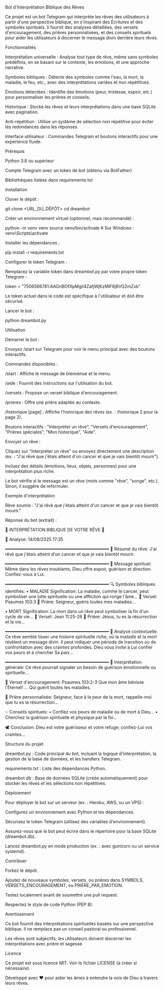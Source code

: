 Bot d'Interprétation Biblique des Rêves

Ce projet est un bot Telegram qui interprète les rêves des utilisateurs à partir d'une perspective biblique, en s'inspirant des Écritures et des symboles spirituels. Il fournit des analyses détaillées, des versets d'encouragement, des prières personnalisées, et des conseils spirituels pour aider les utilisateurs à discerner le message divin derrière leurs rêves.

Fonctionnalités





Interprétation universelle : Analyse tout type de rêve, même sans symboles prédéfinis, en se basant sur le contexte, les émotions, et une approche narrative.



Symboles bibliques : Détecte des symboles comme l'eau, la mort, la maladie, le feu, etc., avec des interprétations variées et non répétitives.



Émotions détectées : Identifie des émotions (peur, tristesse, espoir, etc.) pour personnaliser les prières et conseils.



Historique : Stocke les rêves et leurs interprétations dans une base SQLite avec pagination.



Anti-répétition : Utilise un système de sélection non répétitive pour éviter les redondances dans les réponses.



Interface utilisateur : Commandes Telegram et boutons interactifs pour une expérience fluide.

Prérequis





Python 3.8 ou supérieur



Compte Telegram avec un token de bot (obtenu via BotFather)



Bibliothèques listées dans requirements.txt

Installation





Cloner le dépôt :

git clone <URL_DU_DÉPÔT>
cd dreambot



Créer un environnement virtuel (optionnel, mais recommandé) :

python -m venv venv
source venv/bin/activate  # Sur Windows : venv\Scripts\activate



Installer les dépendances :

pip install -r requirements.txt



Configurer le token Telegram :





Remplacez la variable token dans dreambot.py par votre propre token Telegram :

token = "7506566781:AAGnBOfXpMgil4ZafjWjKzMlF6j8VG2mZxk"



Le token actuel dans le code est spécifique à l'utilisateur et doit être sécurisé.



Lancer le bot :

python dreambot.py

Utilisation





Démarrer le bot :





Envoyez /start sur Telegram pour voir le menu principal avec des boutons interactifs.



Commandes disponibles :





/start : Affiche le message de bienvenue et le menu.



/aide : Fournit des instructions sur l'utilisation du bot.



/versets : Propose un verset biblique d'encouragement.



/prieres : Offre une prière adaptée au contexte.



/historique [page] : Affiche l'historique des rêves (ex. : /historique 2 pour la page 2).



Boutons interactifs : "Interpréter un rêve", "Versets d'encouragement", "Prières spéciales", "Mon historique", "Aide".



Envoyer un rêve :





Cliquez sur "Interpréter un rêve" ou envoyez directement une description (ex. : "J'ai rêvé que j'étais atteint d'un cancer et que je vais bientôt mourir").



Incluez des détails (émotions, lieux, objets, personnes) pour une interprétation plus riche.



Le bot vérifie si le message est un rêve (mots comme "rêve", "songe", etc.). Sinon, il suggère de reformuler.

Exemple d'interprétation

Rêve soumis : "J'ai rêvé que j'étais atteint d'un cancer et que je vais bientôt mourir."

Réponse du bot (extrait) :

🌟 INTERPRÉTATION BIBLIQUE DE VOTRE RÊVE 🌟

📅 Analyse: 14/08/2025 17:35

━━━━━━━━━━━━━━━━━━━━━━━━━━━━━━━━━━━━━━━━
📖 Résumé du rêve:
J'ai rêvé que j'étais atteint d'un cancer et que je vais bientôt mourir.

━━━━━━━━━━━━━━━━━━━━━━━━━━━━━━━━━━━━━━━━
🌙 Message spirituel:
Même dans les rêves troublants, Dieu offre espoir, guérison et direction. Confiez-vous à Lui.

━━━━━━━━━━━━━━━━━━━━━━━━━━━━━━━━━━━━━━━━
🔍 Symboles bibliques identifiés:
• MALADIE
  Signification: La maladie, comme le cancer, peut symboliser une lutte spirituelle ou une affliction qui ronge l'âme...
  📖 Verset: Psaumes 103:3
  🙏 Prière: Seigneur, guéris toutes mes maladies...

• MORT
  Signification: La mort dans un rêve peut symboliser la fin d'un cycle de vie...
  📖 Verset: Jean 11:25-26
  🙏 Prière: Jésus, tu es la résurrection et la vie...

━━━━━━━━━━━━━━━━━━━━━━━━━━━━━━━━━━━━━━━━
💭 Analyse contextuelle:
Ce rêve semble tisser une histoire spirituelle riche, où la *maladie* et la *mort* révèlent un message divin. Il peut indiquer une période de transition ou de confrontation avec des craintes profondes. Dieu vous invite à Lui confier vos peurs et à chercher Sa paix...

━━━━━━━━━━━━━━━━━━━━━━━━━━━━━━━━━━━━━━━━
🌟 Interprétation générale:
Ce rêve pourrait signaler un besoin de guérison émotionnelle ou spirituelle...

📖 Verset d'encouragement:
Psaumes 103:2-3
Que mon âme bénisse l'Éternel! ... Qui guérit toutes tes maladies.

🙏 Prière personnalisée:
Seigneur, face à la peur de la mort, rappelle-moi que tu es la résurrection...

💡 Conseils spirituels:
• Confiez vos peurs de maladie ou de mort à Dieu...
• Cherchez la guérison spirituelle et physique par la foi...

🕊️ Conclusion:
Dieu est votre guérisseur et votre refuge; confiez-Lui vos craintes...

Structure du projet





dreambot.py : Code principal du bot, incluant la logique d'interprétation, la gestion de la base de données, et les handlers Telegram.



requirements.txt : Liste des dépendances Python.



dreambot.db : Base de données SQLite (créée automatiquement) pour stocker les rêves et les sélections non répétitives.

Déploiement

Pour déployer le bot sur un serveur (ex. : Heroku, AWS, ou un VPS) :





Configurez un environnement avec Python et les dépendances.



Sécurisez le token Telegram (utilisez des variables d'environnement).



Assurez-vous que le bot peut écrire dans le répertoire pour la base SQLite (dreambot.db).



Lancez dreambot.py en mode production (ex. : avec gunicorn ou un service systemd).

Contribuer





Forkez le dépôt.



Ajoutez de nouveaux symboles, versets, ou prières dans SYMBOLS, VERSETS_ENCOURAGEMENT, ou PRIERE_PAR_EMOTION.



Testez localement avant de soumettre une pull request.



Respectez le style de code Python (PEP 8).

Avertissement





Ce bot fournit des interprétations spirituelles basées sur une perspective biblique. Il ne remplace pas un conseil pastoral ou professionnel.



Les rêves sont subjectifs; les utilisateurs doivent discerner les interprétations avec prière et sagesse.

Licence

Ce projet est sous licence MIT. Voir le fichier LICENSE (à créer si nécessaire).



Développé avec ❤️ pour aider les âmes à entendre la voix de Dieu à travers leurs rêves.
